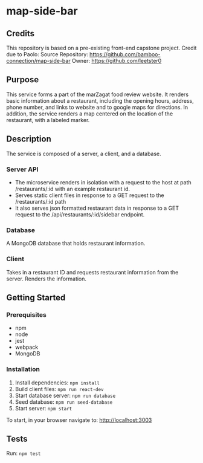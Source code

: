 # map-side-bar
## Credits
This repository is based on a pre-existing front-end capstone project. Credit due to Paolo: 
Source Repository: https://github.com/bamboo-connection/map-side-bar 
Owner: https://github.com/leetster0

## Purpose
This service forms a part of the marZagat food review website. It renders basic information about a restaurant, including the opening hours, address, phone number, and links to website and to google maps for directions. In addition, the service renders a map centered on the location of the restaurant, with a labeled marker.

## Description
The service is composed of a server, a  client, and a database.
### Server API
- The microservice renders in isolation with a request to the host at path /restaurants/:id with an example restaurant id.
- Serves static client files in response to a GET request to the /restaurants/:id path
- It also serves json formatted restaurant data in response to a GET request to the /api/restaurants/:id/sidebar endpoint.
### Database
A MongoDB database that holds restaurant information.
### Client
Takes in a restaurant ID and requests restaurant information from the server. Renders the information.

## Getting Started
### Prerequisites
- npm
- node
- jest
- webpack
- MongoDB

### Installation
1. Install dependencies: `npm install`
2. Build client files: `npm run react-dev`
3. Start database server: `npm run database`
4. Seed database: `npm run seed-database`
5. Start server: `npm start`

To start, in your browser navigate to: [http://localhost:3003](http://localhost:3003)

## Tests
Run: `npm test`
